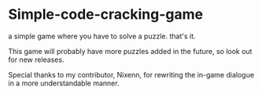 # Simple-code-cracking-game
a simple game where you have to solve a puzzle. that's it.<br />   

This game will probably have more puzzles added in the future, so look out for new releases.<br />   

Special thanks to my contributor, Nixenn, for rewriting the in-game dialogue 
in a more understandable manner.
